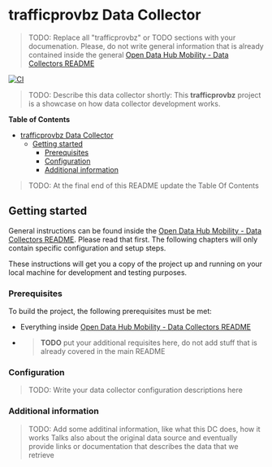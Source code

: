 # trafficprovbz Data Collector

> TODO: Replace all "trafficprovbz" or TODO sections with your documenation.
> Please, do not write general information that is already contained inside the
> general [Open Data Hub Mobility - Data Collectors README](../../README.md)

[![CI](https://github.com/noi-techpark/bdp-commons/actions/workflows/ci-trafficprovbz.yml/badge.svg)](https://github.com/noi-techpark/bdp-commons/actions/workflows/ci-trafficprovbz.yml)

> TODO: Describe this data collector shortly:  This **trafficprovbz** project is a
> showcase on how data collector development works.

**Table of Contents**
- [trafficprovbz Data Collector](#trafficprovbz-data-collector)
	- [Getting started](#getting-started)
		- [Prerequisites](#prerequisites)
		- [Configuration](#configuration)
		- [Additional information](#additional-information)

> TODO: At the final end of this README update the Table Of Contents

## Getting started

General instructions can be found inside the [Open Data Hub Mobility - Data
Collectors README](../../README.md). Please read that first. The following
chapters will only contain specific configuration and setup steps.

These instructions will get you a copy of the project up and running on your
local machine for development and testing purposes.

### Prerequisites

To build the project, the following prerequisites must be met:
- Everything inside [Open Data Hub Mobility - Data Collectors README](../../README.md#prerequisites)
- > **TODO** put your additional requisites here, do not add stuff that is already covered in the main README

### Configuration

> TODO: Write your data collector configuration descriptions here

### Additional information

> TODO: Add some additinal information, like what this DC does, how it works
> Talks also about the original data source and eventually provide links or
> documentation that describes the data that we retrieve
